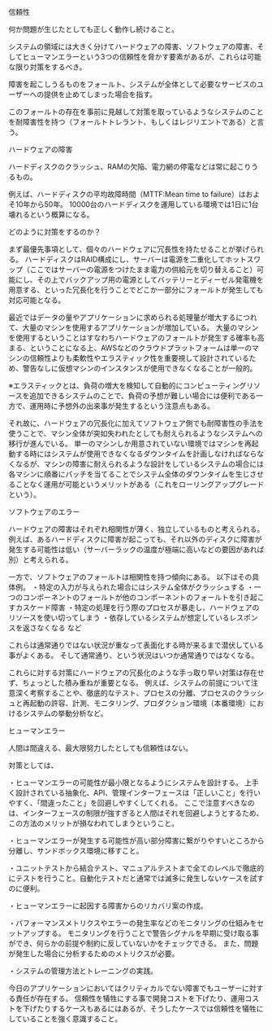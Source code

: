 



信頼性

何か問題が生じたとしても正しく動作し続けること。

システムの領域には大きく分けてハードウェアの障害、ソフトウェアの障害、そしてヒューマンエラーという3つの信頼性を脅かす要素があるが、これらは可能な限り対策をするべき。

障害を起こしうるものをフォールト、システムが全体として必要なサービスのユーザーへの提供を止めてしまった場合を指す。

このフォールトの存在を事前に見越して対策を取っているようなシステムのことを耐障害性を持つ（フォールトトレラント、もしくはレジリエントである）と言う。


ハードウェアの障害

ハードディスクのクラッシュ、RAMの欠陥、電力網の停電などは常に起こりうるもの。

例えば、ハードディスクの平均故障時間（MTTF:Mean time to failure）はおよそ10年から50年。
10000台のハードディスクを運用している環境では1日に1台壊れるという概算になる。

どのように対策をするのか？

まず最優先事項として、個々のハードウェアに冗長性を持たせることが挙げられる。
ハードディスクはRAID構成にし、サーバーは電源を二重化してホットスワップ（ここではサーバーの電源をつけたまま電力の供給元を切り替えること）可能にし、その上でバックアップ用の電源としてバッテリーとディーゼル発電機を用意する、といった冗長化を行うことでどこか一部分にフォールトが発生しても対応可能となる。

最近ではデータの量やアプリケーションに求められる処理量が増大するにつれて、大量のマシンを使用するアプリケーションが増加している。
大量のマシンを使用するということはすなわちハードウェアのフォールトが発生する確率も高まる、ということになる上、AWSなどのクラウドプラットフォームは単一のマシンの信頼性よりも柔軟性やエラスティック性を重要視して設計されているため、警告なしに仮想マシンのインスタンスが使用できなくなることが一般的。

※エラスティックとは、負荷の増大を検知して自動的にコンピューティングリソースを追加できるシステムのことで、負荷の予想が難しい場合には便利である一方で、運用時に予想外の出来事が発生するという注意点もある。

それ故に、ハードウェアの冗長化に加えてソフトウェア側でも耐障害性の手法を使うことで、マシン全体が突如失われたとしても耐えられるようなシステムへの移行が進んでいる。
単一のマシンしか用意されていない環境ではマシンを再起動する時にはシステムが使用できなくなるダウンタイムを計画しなければならなくなるが、マシンの障害に耐えられるような設計をしているシステムの場合には各マシンに順番にパッチを当てることでシステム全体のダウンタイムを生じさせることなく運用が可能というメリットがある（これをローリングアップグレードという）。

ソフトウェアのエラー

ハードウェアの障害はそれぞれ相関性が薄く、独立しているものと考えられる。
例えば、あるハードディスクに障害が起こっても、それ以外のディスクに障害が発生する可能性は低い（サーバーラックの温度が極端に高いなどの要因があれば別）と考えられる。

一方で、ソフトウェアのフォールトは相関性を持つ傾向にある。
以下はその具体例。
・特定の入力が与えられた場合にはシステム全体がクラッシュする
・一つのコンポーネントのフォールトが他のコンポーネントのフォールトを引き起こすカスケード障害
・特定の処理を行う際のプロセスが暴走し、ハードウェアのリソースを使い切ってしまう
・依存しているシステムが想定しているレスポンスを返さなくなる
など

これらは通常通りではない状況が重なって表面化する時が来るまで潜伏している事がよくある。
そして通常通り、という状況はいつか通常通りではなくなる。

これらに対する対策にハードウェアの冗長化のような手っ取り早い対策は存在せず、ちょっとした積み重ねが重要となる。
例えば、システムの前提について注意深く考察することや、徹底的なテスト、プロセスの分離、プロセスのクラッシュと再起動の許容、計測、モニタリング、プロダクション環境（本番環境）におけるシステムの挙動分析など。

ヒューマンエラー

人間は間違える、最大限努力したとしても信頼性はない。

対策としては、

・ヒューマンエラーの可能性が最小限となるようにシステムを設計する。
上手く設計されている抽象化、API、管理インターフェースは「正しいこと」を行いやすく、「間違ったこと」を回避しやすくしてくれる。
ここで注意すべきなのは、インターフェースの制限が強すぎると人間はそれを回避しようとするため、この方法のメリットが損なわれてしまうということ。

・ヒューマンエラーが発生する可能性が高い部分障害に繋がりやすいところから分離し、サンドボックス環境に移すこと。

・ユニットテストから結合テスト、マニュアルテストまで全てのレベルで徹底的にテストを行うこと。自動化テストだと通常では滅多に発生しないケースを試すのに便利。

・ヒューマンエラーに起因する障害からのリカバリ案の作成。

・パフォーマンスメトリクスやエラーの発生率などのモニタリングの仕組みをセットアップする。
モニタリングを行うことで警告シグナルを早期に受け取る事ができ、何らかの前提や制約に反していないかをチェックできる。
また、問題が発生した場合に分析するためのメトリクスが必要。

・システムの管理方法とトレーニングの実践。

今日のアプリケーションにおいてはクリティカルでない障害でもユーザーに対する責任が存在する。
信頼性を犠牲にする事で開発コストを下げたり、運用コストを下げたりするケースもあるにはあるが、そうしたケースでは信頼性を犠牲にしていることを強く意識すること。



